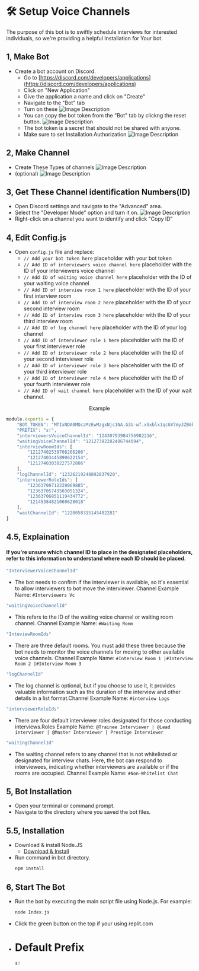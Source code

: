 # 🛠️ Setup Voice Channels
The purpose of this bot is to swiftly schedule interviews for interested individuals, so we're providing a helpful Installation for Your bot.


## 1, Make Bot
- Create a bot account on Discord. 
    - Go to [https://discord.com/developers/applications](https://discord.com/developers/applications)
    - Click on "New Application"
    - Give the application a name and click on "Create"
    - Navigate to the "Bot" tab
    - Turn on these
![Image Description](https://media.discordapp.net/attachments/891009831606059049/1249792439636459520/image.png?ex=66689769&is=666745e9&hm=180f3befadc5c773051307b66102004287a822d65f0903bd593be692ad7ca414&=&format=webp&quality=lossless&width=922&height=356)
    - You can copy the bot token from the "Bot" tab by clickng the reset button.
![Image Description](https://media.discordapp.net/attachments/891009831606059049/1249792624055816325/image.png?ex=66689795&is=66674615&hm=5815d4df08db51b1f2ad9c864ff085ff28c1637620a0c15eabe7b9d08f4a1885&=&format=webp&quality=lossless&width=894&height=90)
    - The bot token is a secret that should not be shared with anyone.
    - Make sure to set Installation Authorization
![Image Description](https://media.discordapp.net/attachments/891009831606059049/1249793261380567184/image.png?ex=6668982d&is=666746ad&hm=a361bdef26dd3fb0fd6232043ee2de56f32cee45a7d9bf17905f8b587c3d4e15&=&format=webp&quality=lossless&width=494&height=196)

## 2, Make Channel
- Create These Types of channels 
![Image Description](https://media.discordapp.net/attachments/891009831606059049/1249788739463544882/image.png?ex=666893f7&is=66674277&hm=f1524c8f7e02a6d0c7e0c3b03c19f7807b2e47cf441b46e6af8b535f930c9812&=&format=webp&quality=lossless&width=189&height=123)
- (optional)
![Image Description](https://media.discordapp.net/attachments/891009831606059049/1249788876982321162/image.png?ex=66689418&is=66674298&hm=850e6036ef80c67ed7614b4f3b890102d89c3aae4b4b0b967f498e50300c4230&=&format=webp&quality=lossless&width=188&height=36)

## 3, Get These Channel identification Numbers(ID)
- Open Discord settings and navigate to the "Advanced" area.
- Select the "Developer Mode" option and turn it on. 
![Image Description](https://media.discordapp.net/attachments/891009831606059049/1249790377385394237/image.png?ex=6668957d&is=666743fd&hm=e7e0cd3edab8907c3f8845c1426aacc3080b5fc584773e2cbdccab9fb98b15ac&=&format=webp&quality=lossless&width=557&height=60)
- Right-click on a channel you want to identify and click "Copy ID"

## 4, Edit Config.js 

- Open `config.js` file and replace:
    - `// Add your bot token here` placeholder with your bot token
    - `// Add ID of interviewers voice channel here` placeholder with the ID of your interviewers voice channel
    - `// Add ID of waiting voice channel here` placeholder with the ID of your waiting voice channel
    - `// Add ID of interview room 1 here` placeholder with the ID of your first interview room
    - `// Add ID of interview room 2 here` placeholder with the ID of your second interview room
    - `// Add ID of interview room 3 here` placeholder with the ID of your third interview room
    - `// Add ID of log channel here` placeholder with the ID of your log channel
    - `// Add ID of interviewer role 1 here` placeholder with the ID of your first interviewer role
    - `// Add ID of interviewer role 2 here` placeholder with the ID of your second interviewer role
    - `// Add ID of interviewer role 3 here` placeholder with the ID of your third interviewer role
    - `// Add ID of interviewer role 4 here` placeholder with the ID of your fourth interviewer role
    - `// Add ID of wait channel here` placeholder with the ID of your wait channel.

<p align="center">Example</p>

```javascript
module.exports = {
    "BOT_TOKEN": "MTIxNDA0MDczMzEwMzgxNjc1NA.G3U-wf.x5xblx1qcGV7myJZB6bjiO7WvFtYRPegGiiBeU",
    "PREFIX": "s!",
    "interviewersVoiceChannelId": "12430793984756982216",
    "waitingVoiceChannelId": "12127392282406744094",
    "interviewRoomIds": [
        "12127402539708266206",
        "12127403445890622154",
        "12127403030227572806"
    ],
    "logChannelId": "12326219248892837920",
    "interviewerRoleIds": [
        "12363700712229069885",
        "12363705743503051324",
        "12363706851119434772",
        "12145384821060628018"
    ],
    "waitChannelId": "1220058315145482281"
}
```
## 4.5, Explaination
#### If you're unsure which channel ID to place in the designated placeholders, refer to this information to understand where each ID should be placed.
```javascript
"InterviewerVoiceChannelId"
``` 
- The bot needs to confirm if the interviewer is available, so it's essential to allow interviewers to bot move the interviewer. Channel Example Name: `#Interviewers Vc`
```javascript
"waitingVoiceChannelId"
```
- This refers to the ID of the waiting voice channel or waiting room channel. Channel Example Name: `#Waiting Romm`
```javascript
"InteviewRoomIds"
```
- There are three default rooms. You must add these three because the bot needs to monitor the voice channels for moving to other available voice channels. Channel Example Name: `#Interview Room 1 |#Interview Room 2 |#Interview Room 3`
```javascript
"logChannelId"
```
- The log channel is optional, but if you choose to use it, it provides valuable information such as the duration of the interview and other details in a list format.Channel Example Name: `#interview Logs`
```javascript
"interviewerRoleIds"
```
- There are four default interviewer roles designated for those conducting interviews.Roles Example Name: `@Trainee Interviewer | @Lead interviewer | @Master Interviewer | Prestige Interviewer`
```javascript
"waitingChannelId"
```
- The waiting channel refers to any channel that is not whitelisted or designated for interview chats. Here, the bot can respond to interviewees, indicating whether interviewers are available or if the rooms are occupied. Channel Example Name: `#Non-Whitelist Chat`
## 5, Bot Installation
- Open your terminal or command prompt.
- Navigate to the directory where you saved the bot files.
## 5.5, Installation
- Download & install Node.JS
  - [Download & Install](https://nodejs.org/en/download/package-manager)
- Run command in bot directory.
    ```bash
    npm install
    ```
## 6, Start The Bot
- Run the bot by executing the main script file using Node.js. For example:
    ```bash
    node Index.js
    ```
 
- Click the green button on the top if your using replit.com
- # Default Prefix 
    ```java
    s!
    ```